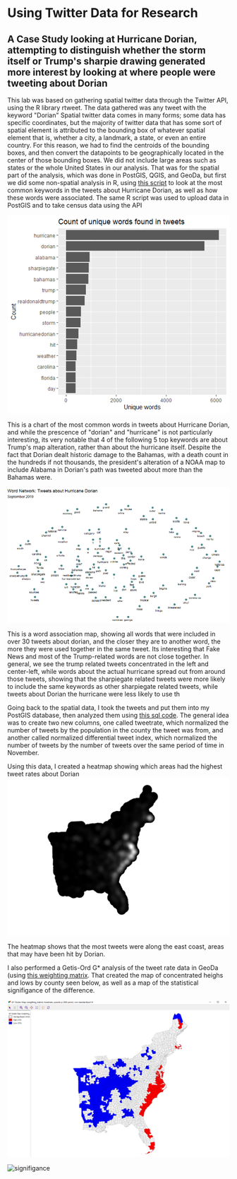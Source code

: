 # Using Twitter Data for Research

## A Case Study looking at Hurricane Dorian, attempting to distinguish whether the storm itself or Trump's sharpie drawing generated more interest by looking at where people were tweeting about Dorian

This lab was based on gathering spatial twitter data through the Twitter API, using the R library rtweet. The data gathered was any tweet with the keyword "Dorian" Spatial twitter data comes in many forms; some data has specific coordinates, but the majority of twitter data that has some sort of spatial element is attributed to the bounding box of whatever spatial element that is, whether a city, a landmark, a state, or even an entire country. For this reason, we had to find the centroids of the bounding boxes, and then convert the datapoints to be geographically located in the center of those bounding boxes. We did not include large areas such as states or the whole United States in our analysis. That was for the spatial part of the analysis, which was done in PostGIS, QGIS, and GeoDa, but first we did some non-spatial analysis in R, using [this script](dorian.r) to look at the most common keywords in the tweets about Hurricane Dorian, as well as how these words were associated. The same R script was used to upload data in PostGIS and to take census data using the API

![most common keywords](Rplot.png)

This is a chart of the most common words in tweets about Hurricane Dorian, and while the prescence of "dorian" and "hurricane" is not particularly interesting, its very notable that 4 of the following 5 top keywords are about Trump's map alteration, rather than about the hurricane itself. Despite the fact that Dorian dealt historic damage to the Bahamas, with a death count in the hundreds if not thousands, the president's alteration of a NOAA map to include Alabama in Dorian's path was tweeted about more than the Bahamas were.

![word association map](Rplot01.png)

This is a word association map, showing all words that were included in over 30 tweets about dorian, and the closer they are to another word, the more they were used together in the same tweet. Its interesting that Fake News and most of the Trump-related words are not close together. In general, we see the trump related tweets concentrated in the left and center-left, while words about the actual hurricane spread out from around those tweets, showing that the sharpiegate related tweets were more likely to include the same keywords as other sharpiegate related tweets, while tweets about Dorian the hurricane were less likely to use th

Going back to the spatial data, I took the tweets and put them into my PostGIS database, then analyzed them using [this sql code](noteslab10.sql). The general idea was to create two new columns, one called tweetrate, which normalized the number of tweets by the population in the county the tweet was from, and another called normalized differential tweet index, which normalized the number of tweets by the number of tweets over the same period of time in November. 

Using this data, I created a heatmap showing which areas had the highest tweet rates about Dorian
![heatmap](heatmap.png)

The heatmap shows that the most tweets were along the east coast, areas that may have been hit by Dorian.

I also performed a Getis-Ord G* analysis of the tweet rate data in GeoDa (using [this weighting matrix](weighting_matrix.gwt). That created the map of concentrated heighs and lows by county seen below, as well as a map of the statistical signifigance of the difference.

![Getis Ord G*](geodamap.png)

![signifigance](geodamapsig.png)


